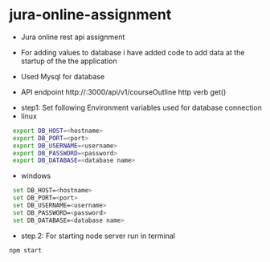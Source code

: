 # jura-online-assignment
- Jura online rest api assignment

* For adding values to database i have added code to add data at the startup of the the application

* Used Mysql for database

* API endpoint http://<ip>:3000/api/v1/courseOutline
http verb get()

- step1: Set following Environment variables used for database connection
- linux
```sh
 export DB_HOST=<hostname>
 export DB_PORT=<port>
 export DB_USERNAME=<username>
 export DB_PASSWORD=<password>
 export DB_DATABASE=<database name>
 ```
- windows
```sh
 set DB_HOST=<hostname>
 set DB_PORT=<port>
 set DB_USERNAME=<username>
 set DB_PASSWORD=<password>
 set DB_DATABASE=<database name>
 ```
 
 *  step 2: For starting node server run in terminal
 ```sh
 npm start
  ```
